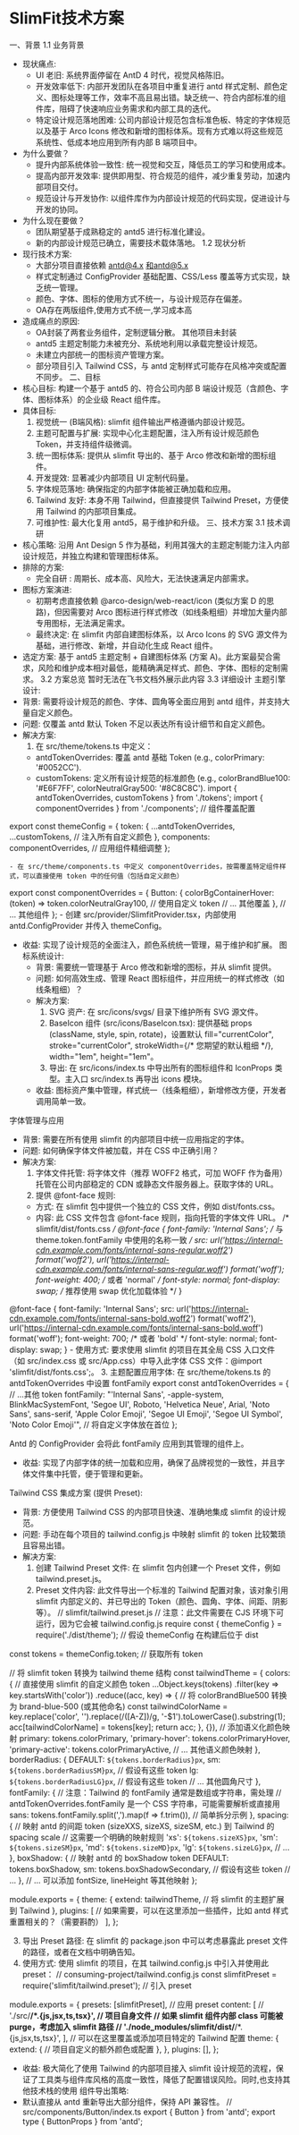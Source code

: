 # SlimFit技术方案
一、背景
1.1 业务背景
- 现状痛点:
  - UI 老旧: 系统界面停留在 AntD 4 时代，视觉风格陈旧。
  - 开发效率低下: 内部开发团队在各项目中重复进行 antd 样式定制、颜色定义、图标处理等工作，效率不高且易出错。缺乏统一、符合内部标准的组件库，阻碍了快速响应业务需求和内部工具的迭代。
  - 特定设计规范落地困难: 公司内部设计规范包含标准色板、特定的字体规范以及基于 Arco Icons 修改和新增的图标体系。现有方式难以将这些规范系统性、低成本地应用到所有内部 B 端项目中。
- 为什么要做？
  - 提升内部系统体验一致性: 统一视觉和交互，降低员工的学习和使用成本。
  - 提高内部开发效率: 提供即用型、符合规范的组件，减少重复劳动，加速内部项目交付。
  - 规范设计与开发协作: 以组件库作为内部设计规范的代码实现，促进设计与开发的协同。
- 为什么现在要做？
  - 团队期望基于成熟稳定的 antd5 进行标准化建设。
  - 新的内部设计规范已确立，需要技术载体落地。
1.2 现状分析
- 现行技术方案:
  - 大部分项目直接依赖 antd@4.x 和antd@5.x
  - 样式定制通过 ConfigProvider 基础配置、CSS/Less 覆盖等方式实现，缺乏统一管理。
  - 颜色、字体、图标的使用方式不统一，与设计规范存在偏差。
  - OA存在两版组件,使用方式不统一,学习成本高
- 造成痛点的原因:
  - OA封装了两套业务组件，定制逻辑分散。 其他项目未封装
  - antd5 主题定制能力未被充分、系统地利用以承载完整设计规范。
  - 未建立内部统一的图标资产管理方案。
  - 部分项目引入 Tailwind CSS，与 antd 定制样式可能存在风格冲突或配置不同步。
二、目标
- 核心目标: 构建一个基于 antd5 的、符合公司内部 B 端设计规范（含颜色、字体、图标体系）的企业级 React 组件库。
- 具体目标:
  1. 视觉统一 (B端风格): slimfit 组件输出严格遵循内部设计规范。
  2. 主题可配置与扩展: 实现中心化主题配置，注入所有设计规范颜色 Token，并支持组件级微调。
  3. 统一图标体系: 提供从 slimfit 导出的、基于 Arco 修改和新增的图标组件。
  4. 开发提效: 显著减少内部项目 UI 定制代码量。
  5. 字体规范落地: 确保指定的内部字体能被正确加载和应用。
  6. Tailwind 友好: 本身不用 Tailwind，但直接提供 Tailwind Preset，方便使用 Tailwind 的内部项目集成。
  7. 可维护性: 最大化复用 antd5，易于维护和升级。
三、技术方案
3.1 技术调研
- 核心策略: 沿用 Ant Design 5 作为基础，利用其强大的主题定制能力注入内部设计规范，并独立构建和管理图标体系。
- 排除的方案:
  - 完全自研 : 周期长、成本高、风险大，无法快速满足内部需求。
- 图标方案演进:
  - 初期考虑直接依赖 @arco-design/web-react/icon (类似方案 D 的思路)，但因需要对 Arco 图标进行样式修改（如线条粗细）并增加大量内部专用图标，无法满足需求。
  - 最终决定: 在 slimfit 内部自建图标体系，以 Arco Icons 的 SVG 源文件为基础，进行修改、新增，并自动化生成 React 组件。
- 选定方案: 基于 antd5 主题定制 + 自建图标体系 (方案 A)。此方案最契合需求，风险和维护成本相对最低，能精确满足样式、颜色、字体、图标的定制需求。
3.2 方案总览
暂时无法在飞书文档外展示此内容
3.3 详细设计
主题引擎设计:
- 背景: 需要将设计规范的颜色、字体、圆角等全面应用到 antd 组件，并支持大量自定义颜色。
- 问题: 仅覆盖 antd 默认 Token 不足以表达所有设计细节和自定义颜色。
- 解决方案:
  1. 在 src/theme/tokens.ts 中定义：
    - antdTokenOverrides: 覆盖 antd 基础 Token (e.g., colorPrimary: '#0052CC').
    - customTokens: 定义所有设计规范的标准颜色 (e.g., colorBrandBlue100: '#E6F7FF', colorNeutralGray500: '#8C8C8C').
import { antdTokenOverrides, customTokens } from './tokens';
import { componentOverrides } from './components'; // 组件覆盖配置

export const themeConfig = {
  token: {
    ...antdTokenOverrides,
    ...customTokens, // 注入所有自定义颜色
  },
  components: componentOverrides, // 应用组件精细调整
};

    - 在 src/theme/components.ts 中定义 componentOverrides，按需覆盖特定组件样式，可以直接使用 token 中的任何值（包括自定义颜色）
export const componentOverrides = {
  Button: {
    colorBgContainerHover: (token) => token.colorNeutralGray100, // 使用自定义 token
    // ... 其他覆盖
  },
  // ... 其他组件
};
    - 创建 src/provider/SlimfitProvider.tsx，内部使用 antd.ConfigProvider 并传入 themeConfig。
- 收益: 实现了设计规范的全面注入，颜色系统统一管理，易于维护和扩展。
图标系统设计:
  - 背景: 需要统一管理基于 Arco 修改和新增的图标，并从 slimfit 提供。
  - 问题: 如何高效生成、管理 React 图标组件，并应用统一的样式修改（如线条粗细）？
  - 解决方案:
    1. SVG 资产: 在 src/icons/svgs/ 目录下维护所有 SVG 源文件。
    2. BaseIcon 组件 (src/icons/BaseIcon.tsx): 提供基础 props (className, style, spin, rotate)，设置默认 fill="currentColor", stroke="currentColor", strokeWidth={/* 您期望的默认粗细 */}, width="1em", height="1em"。
    3. 导出: 在 src/icons/index.ts 中导出所有的图标组件和 IconProps 类型。主入口 src/index.ts 再导出 icons 模块。
  - 收益: 图标资产集中管理，样式统一（线条粗细），新增修改方便，开发者调用简单一致。

字体管理与应用 
- 背景: 需要在所有使用 slimfit 的内部项目中统一应用指定的字体。
- 问题: 如何确保字体文件被加载，并在 CSS 中正确引用？
- 解决方案:
  1. 字体文件托管: 将字体文件（推荐 WOFF2 格式，可加 WOFF 作为备用）托管在公司内部稳定的 CDN 或静态文件服务器上。获取字体的 URL。
  2. 提供 @font-face 规则:
    - 方式: 在 slimfit 包中提供一个独立的 CSS 文件，例如 dist/fonts.css。
    - 内容: 此 CSS 文件包含 @font-face 规则，指向托管的字体文件 URL。
/* slimfit/dist/fonts.css */
@font-face {
  font-family: 'Internal Sans'; /* 与 theme.token.fontFamily 中使用的名称一致 */
  src: url('https://internal-cdn.example.com/fonts/internal-sans-regular.woff2') format('woff2'),
       url('https://internal-cdn.example.com/fonts/internal-sans-regular.woff') format('woff');
  font-weight: 400; /* 或者 'normal' */
  font-style: normal;
  font-display: swap; /* 推荐使用 swap 优化加载体验 */
}

@font-face {
  font-family: 'Internal Sans';
  src: url('https://internal-cdn.example.com/fonts/internal-sans-bold.woff2') format('woff2'),
       url('https://internal-cdn.example.com/fonts/internal-sans-bold.woff') format('woff');
  font-weight: 700; /* 或者 'bold' */
  font-style: normal;
  font-display: swap;
}
    - 使用方式: 要求使用 slimfit 的项目在其全局 CSS 入口文件（如 src/index.css 或 src/App.css）中导入此字体 CSS 文件：@import 'slimfit/dist/fonts.css';。
  3. 主题配置应用字体: 在 src/theme/tokens.ts 的 antdTokenOverrides 中设置 fontFamily
export const antdTokenOverrides = {
  // ...其他 token
  fontFamily: "'Internal Sans', -apple-system, BlinkMacSystemFont, 'Segoe UI', Roboto, 'Helvetica Neue', Arial, 'Noto Sans', sans-serif, 'Apple Color Emoji', 'Segoe UI Emoji', 'Segoe UI Symbol', 'Noto Color Emoji'", // 将自定义字体放在首位
};

  Antd 的 ConfigProvider 会将此 fontFamily 应用到其管理的组件上。
- 收益: 实现了内部字体的统一加载和应用，确保了品牌视觉的一致性，并且字体文件集中托管，便于管理和更新。

Tailwind CSS 集成方案 (提供 Preset):
- 背景: 方便使用 Tailwind CSS 的内部项目快速、准确地集成 slimfit 的设计规范。
- 问题: 手动在每个项目的 tailwind.config.js 中映射 slimfit 的 token 比较繁琐且容易出错。
- 解决方案:
  1. 创建 Tailwind Preset 文件: 在 slimfit 包内创建一个 Preset 文件，例如 tailwind.preset.js。
  2. Preset 文件内容: 此文件导出一个标准的 Tailwind 配置对象，该对象引用 slimfit 内部定义的、并已导出的 Token（颜色、圆角、字体、间距、阴影等）。
// slimfit/tailwind.preset.js
// 注意：此文件需要在 CJS 环境下可运行，因为它会被 tailwind.config.js require
const { themeConfig } = require('./dist/theme'); // 假设 themeConfig 在构建后位于 dist

const tokens = themeConfig.token; // 获取所有 token

// 将 slimfit token 转换为 tailwind theme 结构
const tailwindTheme = {
  colors: {
    // 直接使用 slimfit 的自定义颜色 token
    ...Object.keys(tokens)
      .filter(key => key.startsWith('color'))
      .reduce((acc, key) => {
          // 将 colorBrandBlue500 转换为 brand-blue-500 (或其他命名)
          const tailwindColorName = key.replace('color', '').replace(/([A-Z])/g, '-$1').toLowerCase().substring(1);
          acc[tailwindColorName] = tokens[key];
          return acc;
      }, {}),
    // 添加语义化颜色映射
    primary: tokens.colorPrimary,
    'primary-hover': tokens.colorPrimaryHover,
    'primary-active': tokens.colorPrimaryActive,
    // ... 其他语义颜色映射
  },
  borderRadius: {
    DEFAULT: `${tokens.borderRadius}px`,
    sm: `${tokens.borderRadiusSM}px`, // 假设有这些 token
    lg: `${tokens.borderRadiusLG}px`, // 假设有这些 token
    // ... 其他圆角尺寸
  },
  fontFamily: {
     // 注意：Tailwind 的 fontFamily 通常是数组或字符串，需处理
     // antdTokenOverrides.fontFamily 是一个 CSS 字符串，可能需要解析或直接用
     sans: tokens.fontFamily.split(',').map(f => f.trim()), // 简单拆分示例
  },
  spacing: {
    // 映射 antd 的间距 token (sizeXXS, sizeXS, sizeSM, etc.) 到 Tailwind 的 spacing scale
    // 这需要一个明确的映射规则
    'xs': `${tokens.sizeXS}px`,
    'sm': `${tokens.sizeSM}px`,
    'md': `${tokens.sizeMD}px`,
    'lg': `${tokens.sizeLG}px`,
    // ...
  },
  boxShadow: {
    // 映射 antd 的 boxShadow token
    DEFAULT: tokens.boxShadow,
    sm: tokens.boxShadowSecondary, // 假设有这些 token
    // ...
  },
  // ... 可以添加 fontSize, lineHeight 等其他映射
};

module.exports = {
  theme: {
    extend: tailwindTheme, // 将 slimfit 的主题扩展到 Tailwind
  },
  plugins: [
    // 如果需要，可以在这里添加一些插件，比如 antd 样式重置相关的？（需要斟酌）
  ],
};

  3. 导出 Preset 路径: 在 slimfit 的 package.json 中可以考虑暴露此 preset 文件的路径，或者在文档中明确告知。
  4. 使用方式: 使用 slimfit 的项目，在其 tailwind.config.js 中引入并使用此 preset：
// consuming-project/tailwind.config.js
const slimfitPreset = require('slimfit/tailwind.preset'); // 引入 preset

module.exports = {
  presets: [slimfitPreset], // 应用 preset
  content: [
    // './src/**/*.{js,jsx,ts,tsx}', // 项目自身文件
    // 如果 slimfit 组件内部 class 可能被 purge，考虑加入 slimfit 路径
    // './node_modules/slimfit/dist/**/*.{js,jsx,ts,tsx}',
  ],
  // 可以在这里覆盖或添加项目特定的 Tailwind 配置
  theme: {
    extend: {
      // 项目自定义的额外颜色或配置
    },
  },
  plugins: [],
};


- 收益: 极大简化了使用 Tailwind 的内部项目接入 slimfit 设计规范的流程，保证了工具类与组件库风格的高度一致性，降低了配置错误风险。同时,也支持其他技术栈的使用
组件导出策略:
- 默认直接从 antd 重新导出大部分组件，保持 API 兼容性。
// src/components/Button/index.ts
export { Button } from 'antd';
export type { ButtonProps } from 'antd';

